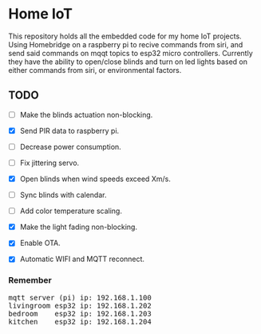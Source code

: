 # Home IoT
This repository holds all the embedded code for my home IoT projects. 
Using Homebridge on a raspberry pi to recive commands from siri, and send said commands on mqqt topics to esp32 micro controllers. Currently they have the ability to open/close blinds and turn on led lights based on either commands from siri, or environmental factors.

## TODO
- [ ] Make the blinds actuation non-blocking.
- [x] Send PIR data to raspberry pi.
- [ ] Decrease power consumption.
- [ ] Fix jittering servo.
- [x] Open blinds when wind speeds exceed Xm/s.
- [ ] Sync blinds with calendar.
- [ ] Add color temperature scaling.
 
- [x] Make the light fading non-blocking.
- [x] Enable OTA.
- [x] Automatic WIFI and MQTT reconnect.




### Remember
<pre>
mqtt server (pi) ip: 192.168.1.100
livingroom esp32 ip: 192.168.1.202
bedroom    esp32 ip: 192.168.1.203
kitchen    esp32 ip: 192.168.1.204
</pre>